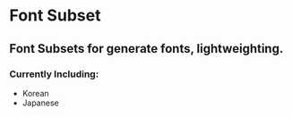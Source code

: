 # Font Subset

## Font Subsets for generate fonts, lightweighting.

### Currently Including:
- Korean
- Japanese
